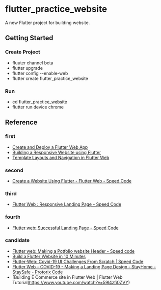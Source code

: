 # flutter_practice_website

A new Flutter project for building website.

## Getting Started

### Create Project

- fluuter channel beta
- flutter upgrade
- flutter config --enable-web
- flutter create flutter_practice_website

### Run

- cd flutter_practice_website
- flutter run device chrome

## Reference

### first

- [Create and Deploy a Flutter Web App](https://www.filledstacks.com/post/create-and-deploy-a-flutter-web-app/)
- [Building a Responsive Website using Flutter](https://www.filledstacks.com/post/building-a-responsive-website-using-flutter/)
- [Template Layouts and Navigation in Flutter Web](https://www.filledstacks.com/post/template-layouts-and-navigation-in-flutter-web/)

### second

- [Create a Website Using Flutter - Flutter Web - Speed Code](https://www.youtube.com/watch?v=E6fLm5XlJDY)

### third

- [Flutter Web : Responsive Landing Page - Speed Code](https://www.youtube.com/watch?v=87cz-ihAJ-8)

### fourth

- [Flutter web: Successful Landing Page - Speed Code](https://www.youtube.com/watch?v=wUCiY9MlHyY)

### candidate

- [Flutter web: Making a Potfolio website Header - Speed code](https://www.youtube.com/watch?v=Y2_lrL1ebHw)
- [Build a Flutter Website in 10 Minutes](https://www.youtube.com/watch?v=HjlnT2ieh70)
- [Flutter-Web: Covid-19 UI Challenges From Scratch | Speed Code](https://www.youtube.com/watch?v=4MpAP0mKa5E)
- [Flutter Web - COVID-19 - Making a Landing Page Design - StayHome - StaySafe - Protorix Code](https://www.youtube.com/watch?v=TwFf-UG5Nhk)
- [Building E Commerce site in Flutter Web | Flutter Web Tutorial]https://www.youtube.com/watch?v=59I4zfi0ZVY)
